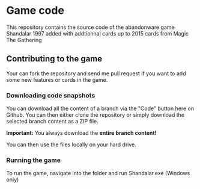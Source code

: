 # Game code

This repository contains the source code of the abandonware game Shandalar 1997 added with addtionnal cards up to 2015 cards from Magic The Gathering

## Contributing to the game

Your can fork the repository and send me pull request if you want to add some new features or cards in the game.

### Downloading code snapshots

You can download all the content of a branch via the "Code" button here on Github. You can then either clone the repository or simply download the selected branch content as a ZIP file.

**Important:** You always download the **entire branch content!**

You can then use the files locally on your hard drive.

### Running the game

To run the game, navigate into the folder and run Shandalar.exe (Windows only)
